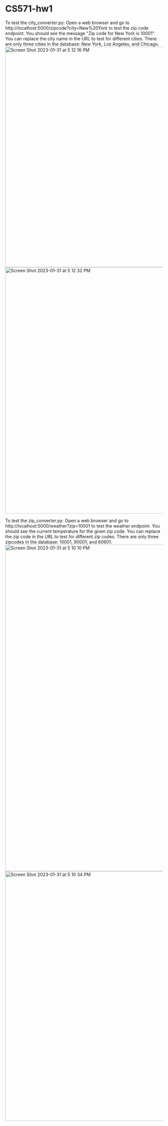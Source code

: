 # CS571-hw1
To test the city_converter.py: 
Open a web browser and go to http://localhost:5000/zipcode?city=New%20York to test the zip code endpoint. You should see the message "Zip code for New York is 10001". You can replace the city name in the URL to test for different cities. There are only three cities in the database: New York, Los Angeles, and Chicago.
<img width="703" alt="Screen Shot 2023-01-31 at 5 12 16 PM" src="https://user-images.githubusercontent.com/123494938/215717729-b945787d-ec1c-4419-a091-02bedb8701d4.png">
<img width="785" alt="Screen Shot 2023-01-31 at 5 12 32 PM" src="https://user-images.githubusercontent.com/123494938/215717744-4cb0ca0d-4372-4f2e-9dfe-78a9c1b6f61f.png">


To test the zip_converter.py: 
Open a web browser and go to http://localhost:5000/weather?zip=10001 to test the weather endpoint. You should see the current temperature for the given zip code. You can replace the zip code in the URL to test for different zip codes. There are only three zipcodes in the database: 10001, 90001, and 60601.
<img width="1041" alt="Screen Shot 2023-01-31 at 5 10 10 PM" src="https://user-images.githubusercontent.com/123494938/215717368-3b2d888e-decc-434e-92e7-294a6f94f673.png">
<img width="796" alt="Screen Shot 2023-01-31 at 5 10 34 PM" src="https://user-images.githubusercontent.com/123494938/215717385-f25c25ac-a3c2-46f8-8c70-ccc232e53e02.png">
